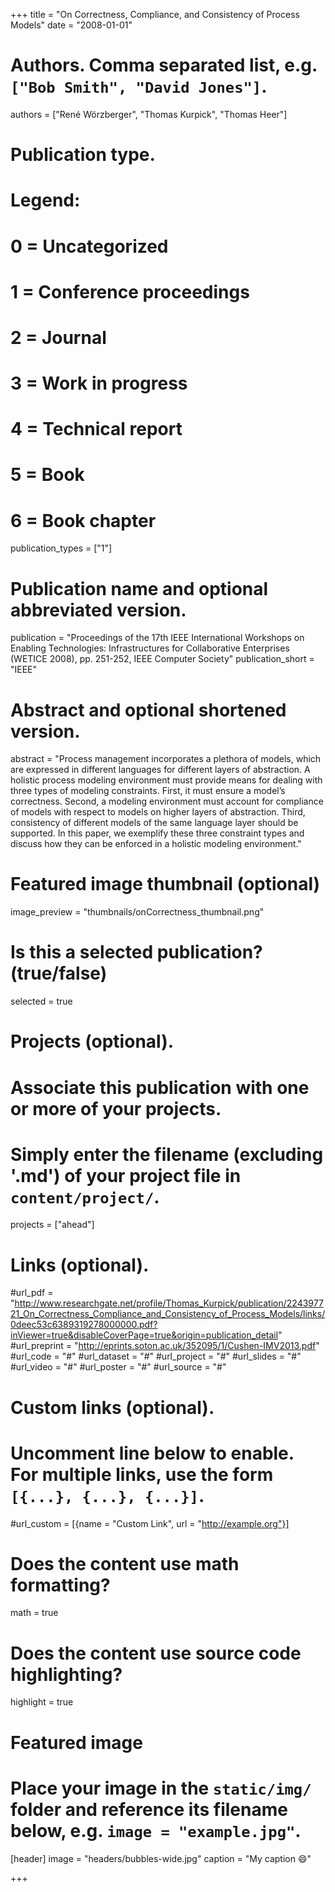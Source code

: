 +++
title = "On Correctness, Compliance, and Consistency of Process Models"
date = "2008-01-01"

# Authors. Comma separated list, e.g. `["Bob Smith", "David Jones"]`.
authors = ["René Wörzberger", "Thomas Kurpick", "Thomas Heer"]

# Publication type.
# Legend:
# 0 = Uncategorized
# 1 = Conference proceedings
# 2 = Journal
# 3 = Work in progress
# 4 = Technical report
# 5 = Book
# 6 = Book chapter
publication_types = ["1"]

# Publication name and optional abbreviated version.
publication = "Proceedings of the 17th IEEE International Workshops on Enabling Technologies: Infrastructures for Collaborative Enterprises (WETICE 2008), pp. 251-252, IEEE Computer Society"
publication_short = "IEEE"

# Abstract and optional shortened version.
abstract = "Process management incorporates a plethora of models, which are expressed in different languages for different layers of abstraction. A holistic process modeling environment must provide means for dealing with three types of modeling constraints. First, it must ensure a model’s correctness. Second, a modeling environment must account for compliance of models with respect to models on higher layers of abstraction. Third, consistency of different models of the same language layer should be supported. In this paper, we exemplify these three constraint types and discuss how they can be enforced in a holistic modeling environment."

# Featured image thumbnail (optional)
image_preview = "thumbnails/onCorrectness_thumbnail.png"

# Is this a selected publication? (true/false)
selected = true

# Projects (optional).
#   Associate this publication with one or more of your projects.
#   Simply enter the filename (excluding '.md') of your project file in `content/project/`.
projects = ["ahead"]

# Links (optional).
#url_pdf = "http://www.researchgate.net/profile/Thomas_Kurpick/publication/224397721_On_Correctness_Compliance_and_Consistency_of_Process_Models/links/0deec53c6389319278000000.pdf?inViewer=true&disableCoverPage=true&origin=publication_detail"
#url_preprint = "http://eprints.soton.ac.uk/352095/1/Cushen-IMV2013.pdf"
#url_code = "#"
#url_dataset = "#"
#url_project = "#"
#url_slides = "#"
#url_video = "#"
#url_poster = "#"
#url_source = "#"

# Custom links (optional).
#   Uncomment line below to enable. For multiple links, use the form `[{...}, {...}, {...}]`.
#url_custom = [{name = "Custom Link", url = "http://example.org"}]

# Does the content use math formatting?
math = true

# Does the content use source code highlighting?
highlight = true

# Featured image
# Place your image in the `static/img/` folder and reference its filename below, e.g. `image = "example.jpg"`.
[header]
image = "headers/bubbles-wide.jpg"
caption = "My caption :smile:"

+++
